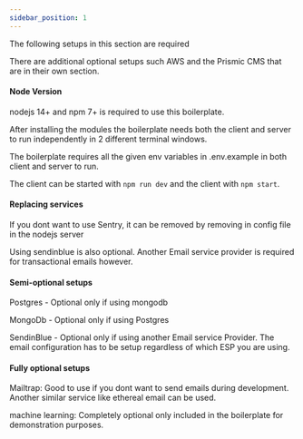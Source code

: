 ```yaml
---
sidebar_position: 1
---
```


The following setups in this section are required

There are additional optional setups such AWS and the Prismic CMS that are in their own section.

#### Node Version

nodejs 14+ and npm 7+ is required to use this boilerplate.

After installing the modules the boilerplate needs both the client and server to run independently in 2 different terminal windows.

The boilerplate requires all the given env variables in .env.example in both client and server to run.

The client can be started with `npm run dev` and the client with `npm start`.

#### Replacing services

If you dont want to use Sentry, it can be removed by removing in config file in the nodejs server

Using sendinblue is also optional. Another Email service provider is required for transactional emails however.

#### Semi-optional setups

Postgres - Optional only if using mongodb

MongoDb - Optional only if using Postgres

SendinBlue - Optional only if using another Email service Provider. The email configuration has to be setup regardless of which ESP you are using.

#### Fully optional setups

Mailtrap: Good to use if you dont want to send emails during development. Another similar service like ethereal email can be used.

machine learning: Completely optional only included in the boilerplate for demonstration purposes.
